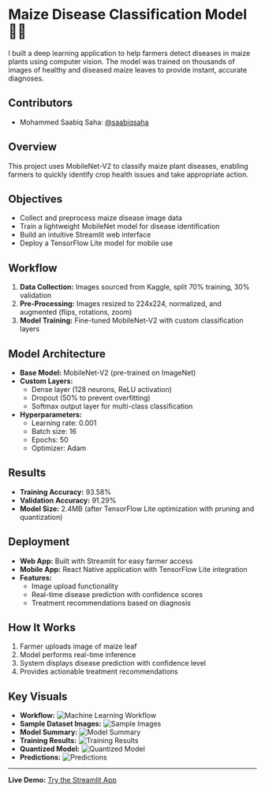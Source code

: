 # Maize Disease Classification Model 🌽🤖

I built a deep learning application to help farmers detect diseases in maize plants using computer vision. The model was trained on thousands of images of healthy and diseased maize leaves to provide instant, accurate diagnoses.

## Contributors
- Mohammed Saabiq Saha: [@saabiqsaha](https://github.com/saabiqsaha)

## Overview
This project uses MobileNet-V2 to classify maize plant diseases, enabling farmers to quickly identify crop health issues and take appropriate action.

## Objectives
- Collect and preprocess maize disease image data
- Train a lightweight MobileNet model for disease identification
- Build an intuitive Streamlit web interface
- Deploy a TensorFlow Lite model for mobile use

## Workflow
1. **Data Collection:** Images sourced from Kaggle, split 70% training, 30% validation
2. **Pre-Processing:** Images resized to 224x224, normalized, and augmented (flips, rotations, zoom)
3. **Model Training:** Fine-tuned MobileNet-V2 with custom classification layers

## Model Architecture
- **Base Model:** MobileNet-V2 (pre-trained on ImageNet)
- **Custom Layers:** 
  - Dense layer (128 neurons, ReLU activation)
  - Dropout (50% to prevent overfitting)
  - Softmax output layer for multi-class classification
- **Hyperparameters:** 
  - Learning rate: 0.001
  - Batch size: 16
  - Epochs: 50
  - Optimizer: Adam

## Results
- **Training Accuracy:** 93.58%
- **Validation Accuracy:** 91.29%
- **Model Size:** 2.4MB (after TensorFlow Lite optimization with pruning and quantization)

## Deployment
- **Web App:** Built with Streamlit for easy farmer access
- **Mobile App:** React Native application with TensorFlow Lite integration
- **Features:** 
  - Image upload functionality
  - Real-time disease prediction with confidence scores
  - Treatment recommendations based on diagnosis

## How It Works
1. Farmer uploads image of maize leaf
2. Model performs real-time inference
3. System displays disease prediction with confidence level
4. Provides actionable treatment recommendations

## Key Visuals
- **Workflow:** ![Machine Learning Workflow](https://drive.google.com/uc?export=view&id=1ZviuEP_vGuBGIhExYLygphSfWbNp1t_W)
- **Sample Dataset Images:** ![Sample Images]()
- **Model Summary:** ![Model Summary]()
- **Training Results:** ![Training Results]()
- **Quantized Model:** ![Quantized Model]()
- **Predictions:** ![Predictions]()

---

**Live Demo:** [Try the Streamlit App](https://maize-disease-classifier.streamlit.app/)